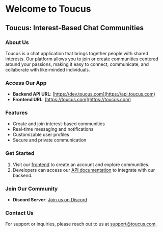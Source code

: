 # Welcome to Toucus

## Toucus: Interest-Based Chat Communities

### About Us

Toucus is a chat application that brings together people with shared interests. Our platform allows you to join or create communities centered around your passions, making it easy to connect, communicate, and collaborate with like-minded individuals.

### Access Our App

- **Backend API URL**: [https://dev.toucus.com](https://api.toucus.com)
- **Frontend URL**: [https://toucus.com](https://toucus.com)

### Features

- Create and join interest-based communities
- Real-time messaging and notifications
- Customizable user profiles
- Secure and private communication

### Get Started

1. Visit our [frontend](https://toucus.com) to create an account and explore communities.
2. Developers can access our [API documentation](https://docs.toucus.com/docs) to integrate with our backend.

### Join Our Community

- **Discord Server**: [Join us on Discord](https://discord.gg/qnKM4hNUN8)

### Contact Us

For support or inquiries, please reach out to us at support@toucus.com.
